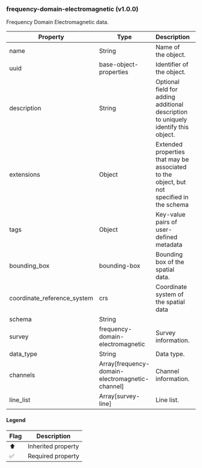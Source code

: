### frequency-domain-electromagnetic (v1.0.0)
Frequency Domain Electromagnetic data.

| Property | Type | Description | Flags |
|---|---|---|---|
| name | String | Name of the object. | ⬆️ ✅ |
| uuid | base-object-properties | Identifier of the object. | ⬆️ ✅ |
| description | String | Optional field for adding additional description to uniquely identify this object. | ⬆️ |
| extensions | Object | Extended properties that may be associated to the object, but not specified in the schema | ⬆️ |
| tags | Object | Key-value pairs of user-defined metadata | ⬆️ |
| bounding_box | bounding-box | Bounding box of the spatial data. | ⬆️ ✅ |
| coordinate_reference_system | crs | Coordinate system of the spatial data | ⬆️ ✅ |
| schema | String |  | ✅ |
| survey | frequency-domain-electromagnetic | Survey information. | ✅ |
| data_type | String | Data type. |  |
| channels | Array[frequency-domain-electromagnetic-channel] | Channel information. | ✅ |
| line_list | Array[survey-line] | Line list. | ✅ |


#### Legend

| Flag | Description |
| --- | --- |
| ⬆️ | Inherited property |
| ✅ | Required property |

